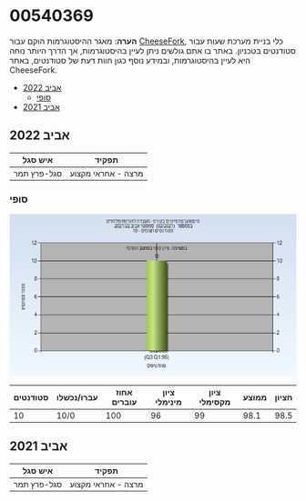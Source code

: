 # 00540369

**הערה**: מאגר ההיסטוגרמות הוקם עבור [CheeseFork](https://cheesefork.cf/), כלי בניית מערכת שעות עבור סטודנטים בטכניון. באתר בו אתם גולשים ניתן לעיין בהיסטוגרמות, אך הדרך היותר נוחה היא לעיין בהיסטוגרמות, ובמידע נוסף כגון חוות דעת של סטודנטים, באתר CheeseFork.

* [אביב 2022](#202102)
  * [סופי](#202102-Finals)
* [אביב 2021](#202002)

<h2 id="202102">אביב 2022</h2>

| איש סגל | תפקיד |
| ---- | ---- |
| סגל-פרץ תמר | מרצה - אחראי מקצוע |

<h3 id="202102-Finals">סופי</h3>

![202102 Finals](202102/Finals.png)

| סטודנטים | עברו/נכשלו | אחוז עוברים | ציון מינימלי | ציון מקסימלי | ממוצע | חציון |
| ---- | ---- | ---- | ---- | ---- | ---- | ---- |
| 10 | 10/0 | 100 | 96 | 99 | 98.1 | 98.5 |

<h2 id="202002">אביב 2021</h2>

| איש סגל | תפקיד |
| ---- | ---- |
| סגל-פרץ תמר | מרצה - אחראי מקצוע |


